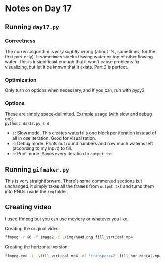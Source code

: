 # Notes on Day 17

## Running `day17.py`

### Correctness

The current algorithm is *very slightly* wrong (about 1%, sometimes, for the first part only). It sometimes stacks flowing water on top of other flowing water. This is insignificant enough that it won't cause problems for visualizing, but let it be known that it exists. Part 2 is perfect.

### Optimization

Only turn on options when necessary, and if you can, run with pypy3.

### Options

These are simply space-delimited. Example usage (with slow and debug on):  
`python3 day17.py s d`

* `s`: Slow mode. This creates waterfalls one block per iteration instead of all in one iteration. Good for visualization.
* `d`: Debug mode. Prints out round numbers and how much water is left (according to my input) to fill.
* `p`: Print mode. Saves every iteration to `output.txt`.

## Running `gifmaker.py`

This is very straightforward. There's some commented sections but unchanged, it simply takes all the frames from `output.txt` and turns them into PNGs inside the `img` folder.

## Creating video

I used ffmpeg but you can use moviepy or whatever you like.

Creating the original video:

```sh
ffmpeg -r 60 -f image2 -i ./img/%04d.png fill_vertical.mp4
```

Creating the horizontal version:

```sh
ffmpeg.exe -i .\fill_vertical.mp4 -vf 'transpose=2' fill_horizontal.mp4
```